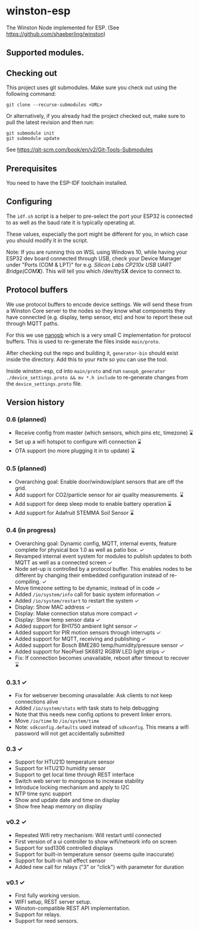 # winston-esp
The Winston Node implemented for ESP.  (See https://github.com/shaeberling/winston)

## Supported modules.

## Checking out
This project uses git submodules. Make sure you check out using the following command:

```
git clone --recurse-submodules <URL>
```

Or alternatively, if you already had the project checked out, make sure to pull the latest revision and then run:

```
git submodule init
git submodule update
```

See https://git-scm.com/book/en/v2/Git-Tools-Submodules

## Prerequisites
You need to have the ESP-IDF toolchain installed.

## Configuring
The `idf.sh` script is a helper to pre-select the port your ESP32 is connected to as well as the baud rate it is typically operating at.

These values, especially the port might be different for you, in which case you should modify it in the script.

Note: If you are running this on WSL using Windows 10, while having your ESP32 dev board connected through USB, check your Device Manager under "Ports (COM & LPT)" for e.g. *Silicon Labs CP210x USB UART Bridge(COM**X**)*. This will tell you which /dev/ttyS**X** device to connect to.

## Protocol buffers
We use protocol buffers to encode device settings. We will send these from a Winston Core server
to the nodes so they know what components they have connected (e.g. display, temp sensor, etc)
and how to report these out through MQTT paths.

For this we use [nanopb](https://github.com/nanopb/nanopb) which is a very small C implementation
for protocol buffers. This is used to re-generate the files inside `main/proto`.

After checking out the repo and building it, `generator-bin` should exist inside the directory.
Add this to your `PATH` so you can use the tool.

Inside winston-esp, cd into `main/proto` and run `nanopb_generator ./device_settings.proto && mv *.h include` to re-generate changes from the `device_settings.proto` file.

## Version history

### 0.6 (planned)
 - Receive config from master (which sensors, which pins etc, timezone) ⌛
 - Set up a wifi hotspot to configure wifi connection ⌛
 - OTA support (no more plugging it in to update) ⌛

### 0.5 (planned)
 - Overarching goal: Enable door/window/plant sensors that are off the grid.
 - Add support for CO2/particle sensor for air quality measurements. ⌛
 - Add support for deep sleep mode to enable battery operation ⌛
 - Add support for Adafruit STEMMA Soil Sensor ⌛

### 0.4  (in progress)
 - Overarching goal: Dynamic config, MQTT, internal events, feature complete for physical box 1.0 as well as patio box. ✓
 - Revamped internal event system for modules to publish updates to both MQTT as well as a connected screen ✓
 - Node set-up is controlled by a protocol buffer. This enables nodes to be different by changing their embedded configuration instead of re-compiling. ✓
 - Move timezone setting to be dynamic, instead of in code ✓
 - Added `/io/system/info` call for basic system information ✓
 - Added `/io/system/restart` to restart the system ✓
 - Display: Show MAC address ✓
 - Display: Make connection status more compact ✓
 - Display: Show temp sensor data ✓
 - Added support for BH1750 ambient light sensor ✓
 - Added support for PIR motion sensors through interrupts ✓
 - Added support for MQTT, receiving and publishing ✓
 - Added support for Bosch BME280 temp/humidity/pressure sensor ✓
 - Added support for NeoPixel SK6812 RGBW LED light strips ✓
 - Fix: If connection becomes unavailable, reboot after timeout to recover ⌛

### 0.3.1 ✓
 - Fix for webserver becoming unavailable: Ask clients to not keep connections alive
 - Added `/io/system/stats` with task stats to help debugging
  - Note that this needs new config options to prevent linker errors.
 - Move `/io/time` to `/io/system/time`
 - Note: `sdkconfig.defaults` used instead of `sdkconfig`. This means a wifi password will not get accidentally submitted

### 0.3 ✓
 - Support for HTU21D temperature sensor
 - Support for HTU21D humidity sensor
 - Support to get local time through REST interface
 - Switch web server to mongoose to increase stability
 - Introduce locking mechanism and apply to I2C
 - NTP time sync support
 - Show and update date and time on display
 - Show free heap memory on display

### v0.2 ✓
 - Repeated Wifi retry mechanism: Will restart until connected
 - First version of a ui controller to show wifi/network info on screen
 - Support for ssd1306 controlled displays
 - Support for built-in temperature sensor (seems quite inaccurate)
 - Support for built-in hall effect sensor
 - Added new call for relays ("3" or "click") with parameter for duration

### v0.1 ✓
 - First fully working version.
 - WIFI setup, REST server setup.
 - Winston-compatible REST API implementation.
 - Support for relays.
 - Support for reed sensors.
